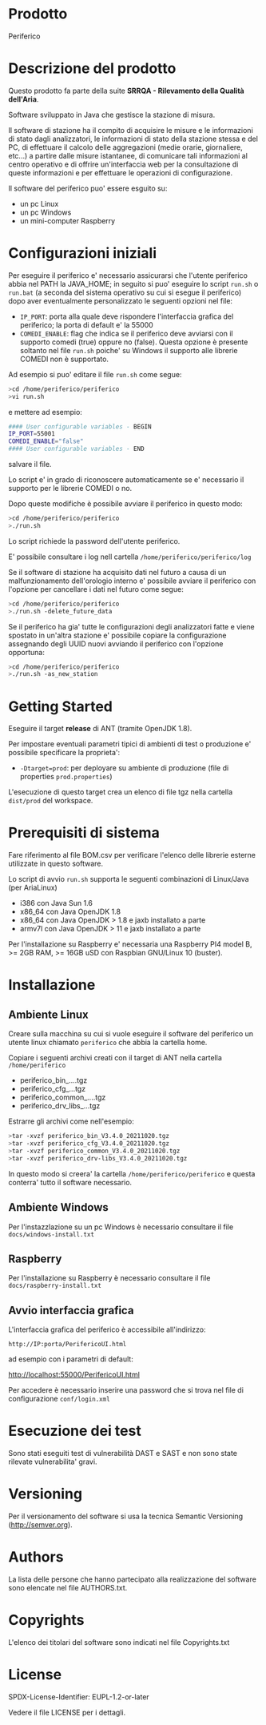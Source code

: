 # Prodotto
Periferico 

# Descrizione del prodotto
Questo prodotto fa parte della suite **SRRQA - Rilevamento della Qualità dell'Aria**.

Software sviluppato in Java che gestisce la stazione di misura. 

Il software di stazione ha il compito di acquisire le misure e le informazioni di stato dagli analizzatori, le informazioni di stato della stazione stessa e del PC, di effettuare il calcolo delle aggregazioni (medie orarie, giornaliere, etc...) a partire dalle misure istantanee, di comunicare tali informazioni al centro operativo e di offrire un'interfaccia web per la consultazione di queste informazioni e per effettuare le operazioni di configurazione.

Il software del periferico puo' essere esguito su:
* un pc Linux
* un pc Windows
* un mini-computer Raspberry

# Configurazioni iniziali 
Per eseguire il periferico e' necessario assicurarsi che l'utente periferico abbia nel PATH la JAVA_HOME; in seguito si puo' eseguire lo script `run.sh` o `run.bat` (a seconda del sistema operativo su cui si esegue il periferico) dopo aver eventualmente personalizzato le seguenti opzioni nel file:
* `IP_PORT`: porta alla quale deve rispondere l'interfaccia grafica del periferico; la porta di default e' la 55000
* `COMEDI_ENABLE`: flag che indica se il periferico deve avviarsi con il supporto comedi (true) oppure no (false). Questa opzione è presente soltanto nel file `run.sh` poiche' su Windows il supporto alle librerie COMEDI non è supportato.

Ad esempio si puo' editare il file `run.sh` come segue:

```bash
>cd /home/periferico/periferico
>vi run.sh
```
e mettere ad esempio:

```bash
#### User configurable variables - BEGIN
IP_PORT=55001
COMEDI_ENABLE="false"
#### User configurable variables - END
```

salvare il file.

Lo script e' in grado di riconoscere automaticamente se e' necessario il supporto per le librerie COMEDI o no.

Dopo queste modifiche è possibile avviare il periferico in questo modo:

```bash
>cd /home/periferico/periferico
>./run.sh
```
Lo script richiede la password dell'utente periferico.

E' possibile consultare i log nell cartella `/home/periferico/periferico/log`

Se il software di stazione ha acquisito dati nel futuro a causa di un malfunzionamento dell'orologio interno e' possibile avviare il periferico con l'opzione per cancellare i dati nel futuro come segue:

```bash
>cd /home/periferico/periferico
>./run.sh -delete_future_data
```

Se il periferico ha gia' tutte le configurazioni degli analizzatori fatte e viene spostato in un'altra stazione e' possibile copiare la configurazione assegnando degli UUID nuovi avviando il periferico con l'opzione opportuna:

```bash
>cd /home/periferico/periferico
>./run.sh -as_new_station
```

# Getting Started 
Eseguire il target **release** di ANT (tramite OpenJDK 1.8).

Per impostare eventuali parametri tipici di ambienti di test o produzione e' possibile specificare la proprieta':
* `-Dtarget=prod`: per deployare su ambiente di produzione (file di properties `prod.properties`)

L'esecuzione di questo target crea un elenco di file tgz nella cartella `dist/prod` del workspace.


# Prerequisiti di sistema 
Fare riferimento al file BOM.csv per verificare l'elenco delle librerie esterne utilizzate in questo software.

Lo script di avvio `run.sh` supporta le seguenti combinazioni di Linux/Java (per AriaLinux)

* i386 con Java Sun 1.6
* x86_64 con Java OpenJDK 1.8
* x86_64 con Java OpenJDK > 1.8 e jaxb installato a parte
* armv7l con Java OpenJDK > 11 e jaxb installato a parte

Per l'installazione su Raspberry e' necessaria una Raspberry PI4 model B, >= 2GB RAM, >= 16GB uSD con Raspbian GNU/Linux 10 (buster).

# Installazione 

## Ambiente Linux
Creare sulla macchina su cui si vuole eseguire il software del periferico un utente linux chiamato `periferico` che abbia la cartella home.

Copiare i seguenti archivi creati con il target di ANT nella cartella `/home/periferico`

* periferico_bin_....tgz
* periferico_cfg_...tgz
* periferico_common_....tgz
* periferico_drv_libs_...tgz

Estrarre gli archivi come nell'esempio:

```bash
>tar -xvzf periferico_bin_V3.4.0_20211020.tgz
>tar -xvzf periferico_cfg_V3.4.0_20211020.tgz
>tar -xvzf periferico_common_V3.4.0_20211020.tgz
>tar -xvzf periferico_drv-libs_V3.4.0_20211020.tgz
```
In questo modo si creera' la cartella `/home/periferico/periferico` e questa conterra' tutto il software necessario.

## Ambiente Windows
Per l'instazzlazione su un pc Windows è necessario consultare il file `docs/windows-install.txt`

##  Raspberry
Per l'installazione su Raspberry è necessario consultare il file `docs/raspberry-install.txt`

## Avvio interfaccia grafica
L'interfaccia grafica del periferico è accessibile all'indirizzo:

`http://IP:porta/PerifericoUI.html`

ad esempio con i parametri di default:

[http://localhost:55000/PerifericoUI.html](http://localhost:55000/PerifericoUI.html) 

Per accedere è necessario inserire una password che si trova nel file di configurazione `conf/login.xml`

# Esecuzione dei test
Sono stati eseguiti test di vulnerabilità DAST e SAST e non sono state rilevate vulnerabilita' gravi.

# Versioning
Per il versionamento del software si usa la tecnica Semantic Versioning (http://semver.org).

# Authors
La lista delle persone che hanno partecipato alla realizzazione del software sono  elencate nel file AUTHORS.txt.

# Copyrights
L'elenco dei titolari del software sono indicati nel file Copyrights.txt

# License 
SPDX-License-Identifier: EUPL-1.2-or-later

Vedere il file LICENSE per i dettagli.